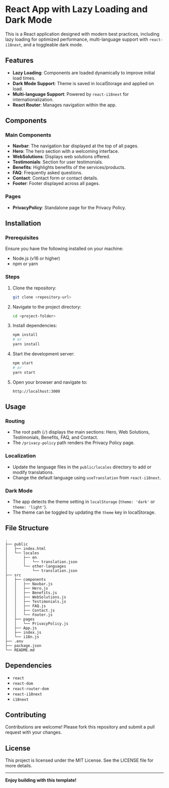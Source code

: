 # React App with Lazy Loading and Dark Mode

This is a React application designed with modern best practices, including lazy loading for optimized performance, multi-language support with `react-i18next`, and a toggleable dark mode.

## Features

- **Lazy Loading**: Components are loaded dynamically to improve initial load times.
- **Dark Mode Support**: Theme is saved in localStorage and applied on load.
- **Multi-language Support**: Powered by `react-i18next` for internationalization.
- **React Router**: Manages navigation within the app.

## Components

### Main Components
- **Navbar**: The navigation bar displayed at the top of all pages.
- **Hero**: The hero section with a welcoming interface.
- **WebSolutions**: Displays web solutions offered.
- **Testimonials**: Section for user testimonials.
- **Benefits**: Highlights benefits of the services/products.
- **FAQ**: Frequently asked questions.
- **Contact**: Contact form or contact details.
- **Footer**: Footer displayed across all pages.

### Pages
- **PrivacyPolicy**: Standalone page for the Privacy Policy.

## Installation

### Prerequisites
Ensure you have the following installed on your machine:
- Node.js (v16 or higher)
- npm or yarn

### Steps

1. Clone the repository:
    ```bash
    git clone <repository-url>
    ```

2. Navigate to the project directory:
    ```bash
    cd <project-folder>
    ```

3. Install dependencies:
    ```bash
    npm install
    # or
    yarn install
    ```

4. Start the development server:
    ```bash
    npm start
    # or
    yarn start
    ```

5. Open your browser and navigate to:
    ```
    http://localhost:3000
    ```

## Usage

### Routing
- The root path (`/`) displays the main sections: Hero, Web Solutions, Testimonials, Benefits, FAQ, and Contact.
- The `/privacy-policy` path renders the Privacy Policy page.

### Localization
- Update the language files in the `public/locales` directory to add or modify translations.
- Change the default language using `useTranslation` from `react-i18next`.

### Dark Mode
- The app detects the theme setting in `localStorage` (`theme: 'dark'` or `theme: 'light'`).
- The theme can be toggled by updating the `theme` key in localStorage.

## File Structure

```
.
├── public
│   ├── index.html
│   └── locales
│       ├── en
│       │   └── translation.json
│       └── other-languages
│           └── translation.json
├── src
│   ├── components
│   │   ├── Navbar.js
│   │   ├── Hero.js
│   │   ├── Benefits.js
│   │   ├── WebSolutions.js
│   │   ├── Testimonials.js
│   │   ├── FAQ.js
│   │   ├── Contact.js
│   │   └── Footer.js
│   ├── pages
│   │   └── PrivacyPolicy.js
│   ├── App.js
│   ├── index.js
│   └── i18n.js
├── .env
├── package.json
└── README.md
```

## Dependencies

- `react`
- `react-dom`
- `react-router-dom`
- `react-i18next`
- `i18next`

## Contributing

Contributions are welcome! Please fork this repository and submit a pull request with your changes.

## License

This project is licensed under the MIT License. See the LICENSE file for more details.

---

**Enjoy building with this template!**
